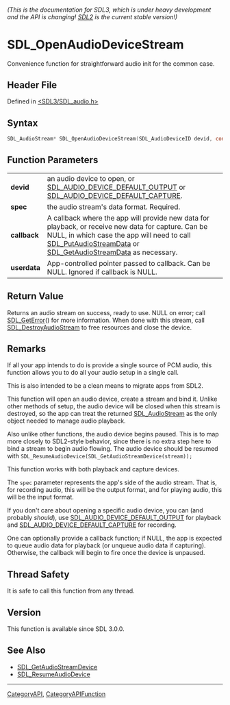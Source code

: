###### (This is the documentation for SDL3, which is under heavy development and the API is changing! [SDL2](https://wiki.libsdl.org/SDL2/) is the current stable version!)
# SDL_OpenAudioDeviceStream

Convenience function for straightforward audio init for the common case.

## Header File

Defined in [<SDL3/SDL_audio.h>](https://github.com/libsdl-org/SDL/blob/main/include/SDL3/SDL_audio.h)

## Syntax

```c
SDL_AudioStream* SDL_OpenAudioDeviceStream(SDL_AudioDeviceID devid, const SDL_AudioSpec *spec, SDL_AudioStreamCallback callback, void *userdata);

```

## Function Parameters

|                  |                                                                                                                                                                                                                                                                       |
| ---------------- | --------------------------------------------------------------------------------------------------------------------------------------------------------------------------------------------------------------------------------------------------------------------- |
| **devid**        | an audio device to open, or [SDL_AUDIO_DEVICE_DEFAULT_OUTPUT](SDL_AUDIO_DEVICE_DEFAULT_OUTPUT) or [SDL_AUDIO_DEVICE_DEFAULT_CAPTURE](SDL_AUDIO_DEVICE_DEFAULT_CAPTURE).                                                                                               |
| **spec**         | the audio stream's data format. Required.                                                                                                                                                                                                                             |
| **callback**     | A callback where the app will provide new data for playback, or receive new data for capture. Can be NULL, in which case the app will need to call [SDL_PutAudioStreamData](SDL_PutAudioStreamData) or [SDL_GetAudioStreamData](SDL_GetAudioStreamData) as necessary. |
| **userdata**     | App-controlled pointer passed to callback. Can be NULL. Ignored if callback is NULL.                                                                                                                                                                                  |

## Return Value

Returns an audio stream on success, ready to use. NULL on error; call
[SDL_GetError](SDL_GetError)() for more information. When done with this
stream, call [SDL_DestroyAudioStream](SDL_DestroyAudioStream) to free
resources and close the device.

## Remarks

If all your app intends to do is provide a single source of PCM audio, this
function allows you to do all your audio setup in a single call.

This is also intended to be a clean means to migrate apps from SDL2.

This function will open an audio device, create a stream and bind it.
Unlike other methods of setup, the audio device will be closed when this
stream is destroyed, so the app can treat the returned
[SDL_AudioStream](SDL_AudioStream) as the only object needed to manage
audio playback.

Also unlike other functions, the audio device begins paused. This is to map
more closely to SDL2-style behavior, since there is no extra step here to
bind a stream to begin audio flowing. The audio device should be resumed
with `SDL_ResumeAudioDevice(SDL_GetAudioStreamDevice(stream));`

This function works with both playback and capture devices.

The `spec` parameter represents the app's side of the audio stream. That
is, for recording audio, this will be the output format, and for playing
audio, this will be the input format.

If you don't care about opening a specific audio device, you can (and
probably _should_), use
[SDL_AUDIO_DEVICE_DEFAULT_OUTPUT](SDL_AUDIO_DEVICE_DEFAULT_OUTPUT) for
playback and
[SDL_AUDIO_DEVICE_DEFAULT_CAPTURE](SDL_AUDIO_DEVICE_DEFAULT_CAPTURE) for
recording.

One can optionally provide a callback function; if NULL, the app is
expected to queue audio data for playback (or unqueue audio data if
capturing). Otherwise, the callback will begin to fire once the device is
unpaused.

## Thread Safety

It is safe to call this function from any thread.

## Version

This function is available since SDL 3.0.0.

## See Also

- [SDL_GetAudioStreamDevice](SDL_GetAudioStreamDevice)
- [SDL_ResumeAudioDevice](SDL_ResumeAudioDevice)

----
[CategoryAPI](CategoryAPI), [CategoryAPIFunction](CategoryAPIFunction)

